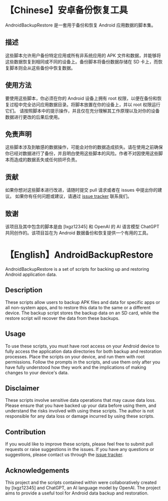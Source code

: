 # 【Chinese】安卓备份恢复工具
AndroidBackupRestore 是一套用于备份和恢复 Android 应用数据的脚本集。
## 描述
这些脚本允许用户备份特定应用或所有非系统应用的 APK 文件和数据，并能够将这些数据恢复到相同或不同的设备上。备份脚本将备份数据存储在 SD 卡上，而恢复脚本则会从这些备份中恢复数据。
## 使用方法
要使用这些脚本，你必须在你的 Android 设备上拥有 root 权限，以便在备份和恢复过程中完全访问应用数据目录。将脚本放置在你的设备上，并以 root 权限运行它们。
请按照脚本中的提示操作，并且仅在充分理解其工作原理以及对你的设备数据进行更改的后果后使用。
## 免责声明
这些脚本涉及到敏感的数据操作，可能会对你的数据造成损失。请在使用之前确保你已经对数据进行了备份，并且明白使用这些脚本的风险。作者不对因使用这些脚本而造成的数据丢失或任何损坏负责。
## 贡献
如果你想对这些脚本进行改进，请随时提交 pull 请求或者在 issues 中提出你的建议。
如果你有任何问题或建议，请通过 [issue tracker](https://github.com/lxgz12345/AndroidAPKBackupRestore/issues) 联系我们。
## 致谢
该项目及其中包含的脚本是由 [lxgz12345] 和 OpenAI 的 AI 语言模型 ChatGPT 共同创作的。该项目旨在为 Android 数据备份和恢复提供一个有用的工具。  

# 【English】AndroidBackupRestore
AndroidBackupRestore is a set of scripts for backing up and restoring Android application data.
## Description
These scripts allow users to backup APK files and data for specific apps or all non-system apps, and to restore this data to the same or a different device. The backup script stores the backup data on an SD card, while the restore script will recover the data from these backups.
## Usage
To use these scripts, you must have root access on your Android device to fully access the application data directories for both backup and restoration processes. Place the scripts on your device, and run them with root permissions.
Follow the prompts in the scripts, and use them only after you have fully understood how they work and the implications of making changes to your device's data.
## Disclaimer
These scripts involve sensitive data operations that may cause data loss. Please ensure that you have backed up your data before using them, and understand the risks involved with using these scripts. The author is not responsible for any data loss or damage incurred by using these scripts.
## Contribution
If you would like to improve these scripts, please feel free to submit pull requests or raise suggestions in the issues.
If you have any questions or suggestions, please contact us through the [issue tracker](https://github.com/lxgz12345/AndroidAPKBackupRestore/issues).
## Acknowledgements
This project and the scripts contained within were collaboratively created by [lxgz12345] and ChatGPT, an AI language model by OpenAI. The project aims to provide a useful tool for Android data backup and restoration.
